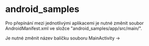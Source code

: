 # android_samples


Pro přepínání mezi jednotlivými aplikacemi je nutné změnit soubor AndroidManifest.xml ve složce "android_samples/app/src/main/". 

Je nutné změnit název balíčku souboru MainActivity ->  <activity android:name=".lvl1basic.p00.p01buffer.MainActivity">

